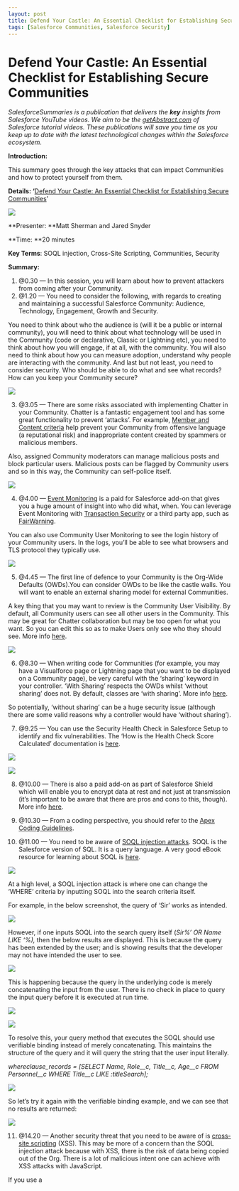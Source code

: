 ```yaml
---
layout: post
title: Defend Your Castle: An Essential Checklist for Establishing Secure Communities
tags: [Salesforce Communities, Salesforce Security]
---
```


# Defend Your Castle: An Essential Checklist for Establishing Secure Communities

*SalesforceSummaries is a publication that delivers the **key** insights from Salesforce YouTube videos. We aim to be the [getAbstract.com](https://www.getabstract.com/en/) of Salesforce tutorial videos. These publications will save you time as you keep up to date with the latest technological changes within the Salesforce ecosystem.*

**Introduction:**

This summary goes through the key attacks that can impact Communities and how to
protect yourself from them.

**Details: ‘**[Defend Your Castle: An Essential Checklist for Establishing
Secure Communities](https://www.youtube.com/watch?v=5eWhvQR0Dbs)’

![](https://cdn-images-1.medium.com/max/720/1*MDDestVFYIMvVP04pVClvg.png)

**Presenter: **Matt Sherman and Jared Snyder

**Time: **20 minutes

**Key Terms**: SOQL injection, Cross-Site Scripting, Communities, Security

**Summary:**

1.  @0.30 — In this session, you will learn about how to prevent attackers from
coming after your Community.
2.  @1.20 — You need to consider the following, with regards to creating and
maintaining a successful Salesforce Community: Audience, Technology, Engagement,
Growth and Security.

You need to think about who the audience is (will it be a public or internal
community), you will need to think about what technology will be used in the
Community (code or declarative, Classic or Lightning etc), you need to think
about how you will engage, if at all, with the community. You will also need to
think about how you can measure adoption, understand why people are interacting
with the community. And last but not least, you need to consider security. Who
should be able to do what and see what records? How can you keep your Community
secure?

![](https://cdn-images-1.medium.com/max/720/1*TAfZQmSFgh2P4oiTEm64Pw.png)

3. @3.05 — There are some risks associated with implementing Chatter in your
Community. Chatter is a fantastic engagement tool and has some great
functionality to prevent ‘attacks’. For example, [Member and Content
criteria](https://help.salesforce.com/articleView?id=networks_moderator_manage_rules_content.htm&language=en_us&r=https://www.google.co.uk/&type=0)
help prevent your Community from offensive language (a reputational risk) and
inappropriate content created by spammers or malicious members.

Also, assigned Community moderators can manage malicious posts and block
particular users. Malicious posts can be flagged by Community users and so in
this way, the Community can self-police itself.

![](https://cdn-images-1.medium.com/max/720/1*D2Z0AhxOzN3HkyffYeWHBw.png)

4. @4.00 — [Event
Monitoring](https://trailhead.salesforce.com/en/modules/event_monitoring/units/event_monitoring_intro)
is a paid for Salesforce add-on that gives you a huge amount of insight into who
did what, when. You can leverage Event Monitoring with [Transaction
Security](https://developer.salesforce.com/docs/atlas.en-us.securityImplGuide.meta/securityImplGuide/security_overview_transactions.htm)
or a third party app, such as
[FairWarning](https://appexchange.salesforce.com/listingDetail?listingId=a0N3000000B5YHjEAN).

You can also use Community User Monitoring to see the login history of your
Community users. In the logs, you’ll be able to see what browsers and TLS
protocol they typically use.

![](https://cdn-images-1.medium.com/max/720/1*aGzN_XgXJ5CkgJpzlEOPPg.png)

5. @4.45 — The first line of defence to your Community is the Org-Wide Defaults
(OWDs).You can consider OWDs to be like the castle walls. You will want to
enable an external sharing model for external Communities.

A key thing that you may want to review is the Community User Visibility. By
default, all Community users can see all other users in the Community. This may
be great for Chatter collaboration but may be too open for what you want. So you
can edit this so as to make Users only see who they should see. More info
[here](https://help.salesforce.com/articleView?id=security_sharing_owd_external_user_settings.htm&type=0).

![](https://cdn-images-1.medium.com/max/720/1*A-sH0CbCSTbPBDmA56UfcQ.png)

6. @8.30 — When writing code for Communities (for example, you may have a
Visualforce page or Lightning page that you want to be displayed on a Community
page), be very careful with the ‘sharing’ keyword in your controller. ‘With
Sharing’ respects the OWDs whilst ‘without sharing’ does not. By default,
classes are ‘with sharing’. More info
[here](https://salesforce.stackexchange.com/questions/11768/when-to-use-with-sharing-or-without-sharing).

So potentially, ‘without sharing’ can be a huge security issue (although there
are some valid reasons why a controller would have ‘without sharing’).

7. @9.25 — You can use the Security Health Check in Salesforce Setup to identify
and fix vulnerabilities. The ‘How is the Health Check Score Calculated’
documentation is
[here](https://help.salesforce.com/articleView?id=security_health_check_score.htm&type=0).

![](https://cdn-images-1.medium.com/max/720/1*Ta32amaOahqyw4vorpvQig.png)

![](https://cdn-images-1.medium.com/max/720/1*cPaM1D9SFhj7ommh6CpPLA.png)

8. @10.00 — There is also a paid add-on as part of Salesforce Shield which will
enable you to encrypt data at rest and not just at transmission (it’s important
to be aware that there are pros and cons to this, though). More info
[here](https://trailhead.salesforce.com/en/modules/spe_admins).

9. @10.30 — From a coding perspective, you should refer to the [Apex Coding
Guidelines](https://developer.salesforce.com/docs/atlas.en-us.apexcode.meta/apexcode/apex_dev_guide.htm).

10. @11.00 — You need to be aware of [SOQL injection
attacks](https://developer.salesforce.com/docs/atlas.en-us.pages.meta/pages/pages_security_tips_soql_injection.htm).
SOQL is the Salesforce version of SQL. It is a query language. A very good eBook
resource for learning about SOQL is
[here](https://www.packtpub.com/application-development/getting-started-soql).

![](https://cdn-images-1.medium.com/max/720/1*rOvN29JJ-mkCk6w61W1GhA.png)

At a high level, a SOQL injection attack is where one can change the ‘WHERE’
criteria by inputting SOQL into the search criteria itself.

For example, in the below screenshot, the query of ‘Sir’ works as intended.

![](https://cdn-images-1.medium.com/max/720/1*uZQU51SGTy4Gp3Qf33kP7A.png)

However, if one inputs SOQL into the search query itself (*Sir%’ OR Name LIKE
‘%),* then the below results are displayed. This is because the query has been
extended by the user; and is showing results that the developer may not have
intended the user to see.

![](https://cdn-images-1.medium.com/max/720/1*XM741CyI4wS4vqMrfu80bw.png)

This is happening because the query in the underlying code is merely
concatenating the input from the user. There is no check in place to query the
input query before it is executed at run time.

![](https://cdn-images-1.medium.com/max/720/1*Tz3zD9yl7gg7Q0H7gj3PUw.png)

![](https://cdn-images-1.medium.com/max/720/1*zG7zyPZl53j3EI8G0nN23Q.png)

To resolve this, your query method that executes the SOQL should use verifiable
binding instead of merely concatenating. This maintains the structure of the
query and it will query the string that the user input literally.

*whereclause_records = [SELECT Name, Role__c, Title__c, Age__c FROM Personnel__c
WHERE Title__c LIKE :titleSearch];*

![](https://cdn-images-1.medium.com/max/720/1*tQ8Mj8X0WDH4gaWZWsECxw.png)

So let’s try it again with the verifiable binding example, and we can see that
no results are returned:

![](https://cdn-images-1.medium.com/max/720/1*snOn-CCvJMyr3jMR-W0amw.png)

11. @14.20 — Another security threat that you need to be aware of is [cross-site
scripting](https://developer.salesforce.com/page/Secure_Coding_Cross_Site_Scripting)
(XSS). This may be more of a concern than the SOQL injection attack because with
XSS, there is the risk of data being copied out of the Org. There is a lot of
malicious intent one can achieve with XSS attacks with JavaScript.

If you use a <script> tag, then you are responsible for everything that goes on
inside of this.

![](https://cdn-images-1.medium.com/max/720/1*VKSYGXtg3b0BsOgQx-z0og.png)

To handle the JavaScript inside a script tag correctly, Salesforce has provided
a [set of
functions](https://developer.salesforce.com/docs/atlas.en-us.apexcode.meta/apexcode/pages_security_tips_scontrols.htm)
to escape potentially insecure strings.

For example, using ‘<i>{!JSINHTMLENCODE(outputText)}</i> ensures protection to
ensure the input is taken literally.

![](https://cdn-images-1.medium.com/max/720/1*Yfr6oNjkyEXVkpQ9gpc9TQ.png)

12. @17.30 — So, just to recap, as per below screenshot, this is an example of
code that is vulnerable to a SOQL injection.

![](https://cdn-images-1.medium.com/max/720/1*Uj6bMNzXSzyUQAkAGNX7eA.png)

13. @17.40 — And the fix is here:

![](https://cdn-images-1.medium.com/max/720/1*wJ--J4z5UbQJBjdhDezNlA.png)

14. @17.50 — There is another type of XSS, called Cross Site Request Forgery
(CSRF). The difference is that, in CSRF, the user is already authenticated.

![](https://cdn-images-1.medium.com/max/720/1*hcThiz8a7T5sMEjEJKrVFA.png)

15. @19.25 — You should take the [Trailhead
Trailmix](https://trailhead.salesforce.com/en/modules/secdev_injection_vulnerabilities/units/secdev_inject_get_started_wappsec)
for more information and experience on dealing with these kind of attacks.

* [Security](https://medium.com/tag/security?source=post)
* [Salesforce
Productivity](https://medium.com/tag/salesforce-productivity?source=post)
* [Salesforce](https://medium.com/tag/salesforce?source=post)
* [Salesforce Lightning](https://medium.com/tag/salesforce-lightning?source=post)

By clapping more or less, you can signal to us which stories really stand out.

### [Andy Hitchings](https://medium.com/@andyhitchings)

Salesforce & JavaScript Developer

### [Salesforce
Summaries](https://medium.com/salesforcesummaries?source=footer_card)

Save time with our key insights from Salesforce YouTube videos.
